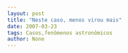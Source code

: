```yaml
---
layout: post
title: "Neste caso, menos virou mais"
date: 2007-03-23
tags: Casos,fenômenos astronômicos
author: None
---
```

 